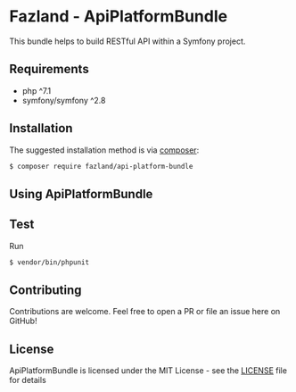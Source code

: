 Fazland - ApiPlatformBundle
===========================

This bundle helps to build RESTful API within a Symfony project.

Requirements
------------
- php ^7.1
- symfony/symfony ^2.8

Installation
------------
The suggested installation method is via [composer](https://getcomposer.org/):

```sh
$ composer require fazland/api-platform-bundle
```

Using ApiPlatformBundle
--------------

Test
----
Run 
```sh
$ vendor/bin/phpunit
```

Contributing
------------
Contributions are welcome. Feel free to open a PR or file an issue here on GitHub!

License
-------
ApiPlatformBundle is licensed under the MIT License - see the [LICENSE](https://github.com/fazland/Notifire/blob/master/LICENSE) file for details
